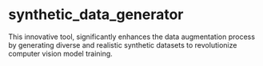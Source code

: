 # synthetic_data_generator
This innovative tool,  significantly enhances the data augmentation process by generating diverse and realistic synthetic datasets to revolutionize computer vision model training. 
